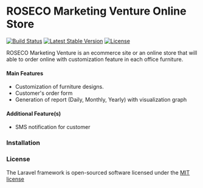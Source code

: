 # ROSECO Marketing Venture Online Store

[![Build Status](https://travis-ci.org/laravel/framework.svg)](https://travis-ci.org/laravel/framework)
[![Latest Stable Version](https://poser.pugx.org/laravel/framework/v/stable.svg)](https://packagist.org/packages/laravel/framework)
[![License](https://poser.pugx.org/laravel/framework/license.svg)](https://packagist.org/packages/laravel/framework)


ROSECO Marketing Venture is an ecommerce site or an online store that will able to order online with customization feature in each office furniture.


#### Main Features

* Customization of furniture designs.
* Customer's order form 
* Generation of report (Daily, Monthly, Yearly) with visualization graph


#### Additional Feature(s)

* SMS notification for customer

### Installation



### License

The Laravel framework is open-sourced software licensed under the [MIT license](http://opensource.org/licenses/MIT)
